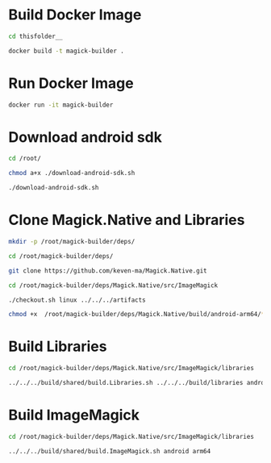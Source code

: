 # Build Docker Image

```bash
cd thisfolder__

docker build -t magick-builder .
```

# Run Docker Image

```bash 
docker run -it magick-builder

```

# Download android sdk

```bash
cd /root/

chmod a+x ./download-android-sdk.sh

./download-android-sdk.sh
```

# Clone Magick.Native and Libraries

```bash
mkdir -p /root/magick-builder/deps/

cd /root/magick-builder/deps/

git clone https://github.com/keven-ma/Magick.Native.git

cd /root/magick-builder/deps/Magick.Native/src/ImageMagick

./checkout.sh linux ../../../artifacts

chmod +x  /root/magick-builder/deps/Magick.Native/build/android-arm64/*.sh
```

# Build Libraries

```bash
cd /root/magick-builder/deps/Magick.Native/src/ImageMagick/libraries

../../../build/shared/build.Libraries.sh ../../../build/libraries android arm64

```

# Build ImageMagick

```bash
cd /root/magick-builder/deps/Magick.Native/src/ImageMagick/libraries

../../../build/shared/build.ImageMagick.sh android arm64

```
